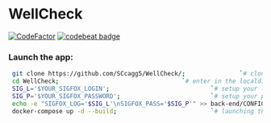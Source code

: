 # WellCheck

[![CodeFactor](https://www.codefactor.io/repository/github/sccagg5/wellcheck/badge)](https://www.codefactor.io/repository/github/sccagg5/wellcheck)
[![codebeat badge](https://codebeat.co/badges/510f65fa-c690-475b-a1a4-15d214d4750f)](https://codebeat.co/projects/github-com-sccagg5-wellcheck-master)

### Launch the app: 

```bash
 git clone https://github.com/SCcagg5/WellCheck/; 			  	`# clone the repo`
 cd WellCheck;  								`# enter in the localdir`
 SIG_L='$YOUR_SIGFOX_LOGIN';  							`# setup your login from backend.sigfox`
 SIG_P='$YOUR_SIGFOX_PASSWORD';	 						`# setup your paswd from backend.sigfox`
 echo -e "SIGFOX_LOG='$SIG_L'\nSIGFOX_PASS='$SIG_P'" >> back-end/CONFIG; \	`# adding the proper env var`
 docker-compose up -d --build; 							`# launching the docker-compose`
```
